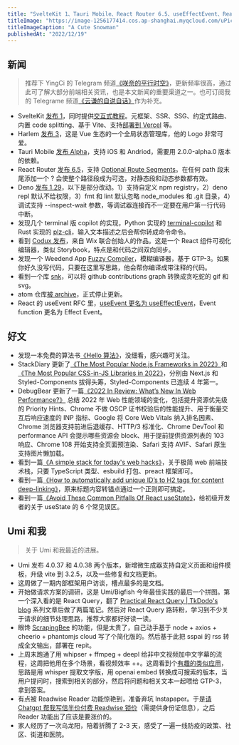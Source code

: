 ```yaml
---
title: "SvelteKit 1、Tauri Mobile、React Router 6.5、useEffectEvent、React Query"
titleImage: "https://image-1256177414.cos.ap-shanghai.myqcloud.com/uPic/sorrycc_a_cute_snowman_f68682ad-1019-4a97-b530-533c2909bb39.png"
titleImageCaption: "A Cute Snowman"
publishedAt: "2022/12/19"
---
```


## 新闻
> 推荐下 YingCi 的 Telegram 频道[《咲奈的平行时空》](https://t.me/SakinaSpace)，更新频率很高，通过此可了解大部分前端相关资讯，也是本文新闻的重要渠道之一。也可订阅我的 Telegrame 频道[《云谦的自说自话》](https://t.me/yqtalk)作为补充。

* SvelteKit [发布 1](https://svelte.dev/blog/announcing-sveltekit-1.0)，同时提供[交互式教程](https://learn.svelte.dev/)。元框架、SSR、SSG、约定式路由、内置 code splitting、基于 Vite、支持[部署到 Vercel](https://vercel.com/blog/using-sveltekit-1-0-on-vercel) 等。
* Harlem [发布 3](https://github.com/andrewcourtice/harlem)，这是 Vue 生态的一个全局状态管理库，他的 Logo 非常可爱。
* Tauri Mobile [发布 Alpha](https://tauri.app/blog/2022/12/09/tauri-mobile-alpha/)，支持 iOS 和 Andriod，需要用 2.0.0-alpha.0 版本的依赖。
* React Router [发布 6.5](https://github.com/remix-run/react-router/releases/tag/react-router%406.5.0)，支持 [Optional Route Segments](https://github.com/remix-run/react-router/issues/9546)。在任何 path 段末尾添加一个 ? 会使整个路径段成为可选，对静态段和动态参数都有效。
* Deno [发布 1.29](https://deno.com/blog/v1.29)，以下是部分改动。1）支持自定义 npm registry，2）deno repl 默认不给权限，3）fmt 和 lint 默认忽略 node_modules 和 .git 目录，4）调试支持 --inspect-wait 参数，等调试器连接而不一定要在用户第一行代码中断。
* 发现几个 terminal 版 copilot 的实现，Python 实现的 [terminal-copilot](https://github.com/Methexis-Inc/terminal-copilot) 和 Rust 实现的 [plz-cli](https://github.com/m1guelpf/plz-cli)，输入文本描述之后会帮你转成命令命令。
* 看到 [Codux 发布](https://dev.to/codux/introducing-codux-15j5)，来自 Wix 联合创始人的作品。这是一个 React 组件可视化编辑器，类似 Storybook，特点是和代码之间双向同步。
* 发现一个 Weedend App [Fuzzy Compiler](https://fuzzy.yohei.me/)，模糊编译器，基于 GTP-3。如果你好久没写代码，只要在这里写思路，他会帮你编译成带注释的代码。
* 看到一个库 [snk](https://github.com/Platane/snk)，可以将 github contributions graph 转换成贪吃蛇的 gif 和 svg。
* atom 仓库[被 archive](https://github.com/atom/atom)，正式停止更新。
* React 的 useEvent RFC 里，[useEvent 更名为 useEffectEvent](https://github.com/reactjs/reactjs.org/pull/5373)，Event function 更名为 Effect Event。

## 好文
* 发现一本免费的算法书[《Hello 算法》](https://www.hello-algo.com/)，没细看，感兴趣可关注。
* StackDiary 更新了[《The Most Popular Node.js Frameworks in 2022》](https://stackdiary.com/node-js-frameworks/)和[《The Most Popular CSS-in-JS Libraries in 2022》](https://stackdiary.com/css-in-js-libraries/)，分别由 Next.js 和 Styled-Components 拔得头筹，Styled-Components 已连续 4 年第一。
* DebugBear 更新了一篇[《2022 In Review: What’s New In Web Performance?》](https://www.debugbear.com/blog/2022-in-web-performance) 总结 2022 年 Web 性能领域的变化，包括提升资源优先级的 Priority Hints、Chrome 不做 OSCP 证书校验后的性能提升、用于衡量交互后响应速度的 INP 指标、Google 将 Core Web Vitals 纳入排名因素、Chrome 浏览器支持前进后退缓存、HTTP/3 标准化、Chrome DevTool 和 performance API 会提示哪些资源会 block、用于提前提供资源列表的 103 响应、Chrome 108 开始支持全页面预渲染、Safari 支持 AVIF、Safari 原生支持图片懒加载。
* 看到一篇[《A simple stack for today's web hacks》](https://neugierig.org/software/blog/2022/12/simple-web-hacks.html)，关于极简 web 前端技术栈，只要 TypeScript 类型、esbuild 打包、preact 框架即可。
* 看到一篇[《How to automatically add unique ID’s to H2 tags for content deep-linking》](http://www.js-craft.io/blog/how-to-automatically-add-unique-ids-to-h2-tags-for-content-deep-linking/)，原来标题内容转锚点通过一个正则即可搞定。
* 看到一篇[《Avoid These Common Pitfalls Of React useState》](https://profy.dev/article/react-usestate-pitfalls)，给初级开发者的关于 useState 的 6 个常见误区。

## Umi 和我
> 关于 Umi 和我最近的进展。

* Umi 发布 4.0.37 和 4.0.38 两个版本，新增微生成器支持自定义页面和组件模板，升级 vite 到 3.2.5，以及一些修复和文档更新。
* 这周做了一期内部框架用户访谈，槽点最多的是文档。
* 开始做请求方案的调研，这是 Umi/Bigfish 今年最佳实践的最后一个拼图。第一个深入看的是 React Query，翻了 [Practical React Query | TkDodo's blog](https://tkdodo.eu/blog/practical-react-query) 系列文章后做了两篇笔记。然后对 React Query 路转粉，学习到不少关于请求的细节处理思路，推荐大家都好好读一读。
* 眼馋 [ScrapingBee](https://www.scrapingbee.com/) 的功能，但是太贵了，自己动手基于 node + axios + cheerio + phantomjs cloud 写了个简化版的。然后基于此把 sspai 的 rss 转成全文输出，部署在 repit。
* 上周末跑通了用 whipser + ffmpeg + deepl 给非中文视频加中文字幕的流程，这周把他用在多个场景，看视频效率 ++。这周看到个[有趣的类似应用](https://kill-the-newsletter.com/alternates/8ho1zeo0yjbatu07.html)，思路是用 whisper 提取文字版，用 openai embed 转换成可搜索的版本，当用户提问时，搜索到相关的部分，然后将问题和相关文本一起喂给 GTP-3，拿到答案。
* 有点被 Readwise Reader 功能惊艳到，准备弃坑 Instapaper。于是[请 Chatgpt 帮我写信半价付费 Readwise 锁价](https://t.me/yqtalk/45)（需提供身份证信息），之后 Reader 功能出了应该是要涨价的。
* 家人经历了一次乌龙阳，陪着折腾了 2-3 天，感受了一遍一线防疫的政策、社区、街道和医院。

